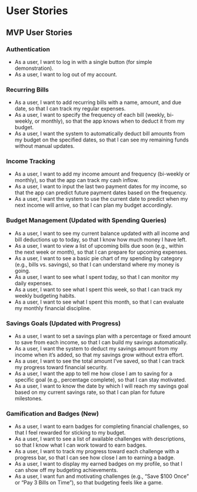 # User Stories

## MVP User Stories

### Authentication
- As a user, I want to log in with a single button (for simple demonstration).
- As a user, I want to log out of my account.

### Recurring Bills
- As a user, I want to add recurring bills with a name, amount, and due date, so that I can track my regular expenses.
- As a user, I want to specify the frequency of each bill (weekly, bi-weekly, or monthly), so that the app knows when to deduct it from my budget.
- As a user, I want the system to automatically deduct bill amounts from my budget on the specified dates, so that I can see my remaining funds without manual updates.

### Income Tracking
- As a user, I want to add my income amount and frequency (bi-weekly or monthly), so that the app can track my cash inflow.
- As a user, I want to input the last two payment dates for my income, so that the app can predict future payment dates based on the frequency.
- As a user, I want the system to use the current date to predict when my next income will arrive, so that I can plan my budget accordingly.

### Budget Management (Updated with Spending Queries)
- As a user, I want to see my current balance updated with all income and bill deductions up to today, so that I know how much money I have left.
- As a user, I want to view a list of upcoming bills due soon (e.g., within the next week or month), so that I can prepare for upcoming expenses.
- As a user, I want to see a basic pie chart of my spending by category (e.g., bills vs. savings), so that I can understand where my money is going.
- As a user, I want to see what I spent today, so that I can monitor my daily expenses.
- As a user, I want to see what I spent this week, so that I can track my weekly budgeting habits.
- As a user, I want to see what I spent this month, so that I can evaluate my monthly financial discipline.

### Savings Goals (Updated with Progress)
- As a user, I want to set a savings plan with a percentage or fixed amount to save from each income, so that I can build my savings automatically.
- As a user, I want the system to deduct my savings amount from my income when it’s added, so that my savings grow without extra effort.
- As a user, I want to see the total amount I’ve saved, so that I can track my progress toward financial security.
- As a user, I want the app to tell me how close I am to saving for a specific goal (e.g., percentage complete), so that I can stay motivated.
- As a user, I want to know the date by which I will reach my savings goal based on my current savings rate, so that I can plan for future milestones.

### Gamification and Badges (New)
- As a user, I want to earn badges for completing financial challenges, so that I feel rewarded for sticking to my budget.
- As a user, I want to see a list of available challenges with descriptions, so that I know what I can work toward to earn badges.
- As a user, I want to track my progress toward each challenge with a progress bar, so that I can see how close I am to earning a badge.
- As a user, I want to display my earned badges on my profile, so that I can show off my budgeting achievements.
- As a user, I want fun and motivating challenges (e.g., “Save $100 Once” or “Pay 3 Bills on Time”), so that budgeting feels like a game.